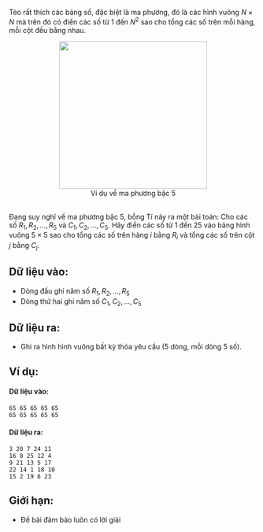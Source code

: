 Tèo rất thích các bảng số, đặc biệt là ma phương, đó là các hình vuông $N×N$ mà trên đó có điền các số từ $1$ đến $N^2$ sao cho tổng các số trên mỗi hàng, mỗi cột đều bằng nhau.

<center><img src="/images/problems/398/MAPHUONG.jpg" width=300px></center>
<center>Ví dụ về ma phương bậc 5</center>
<br>

Đang suy nghĩ về ma phương  bậc $5$, bỗng Tí nảy ra một bài toán: Cho các số $R_1, R_2, …, R_5$ và $C_1, C_2, …, C_5$. Hãy điền các số từ $1$ đến $25$ vào bảng hình vuông $5×5$ sao cho tổng các số trên hàng $i$ bằng $R_i$ và tổng các số trên cột $j$ bằng $C_j$.

## Dữ liệu vào:
- Dòng đầu ghi năm số $R_1, R_2, …, R_5$
- Dòng thứ hai ghi năm số $C_1, C_2, …, C_5$

## Dữ liệu ra:
- Ghi ra hình hình vuông bất kỳ thỏa yêu cầu ($5$ dòng, mỗi dòng $5$ số).

## Ví dụ:
#### Dữ liệu vào:
```
65 65 65 65 65
65 65 65 65 65
```

#### Dữ liệu ra:
```
3 20 7 24 11
16 8 25 12 4
9 21 13 5 17
22 14 1 18 10
15 2 19 6 23
```

## Giới hạn:
- Đề bài đảm bảo luôn có lời giải